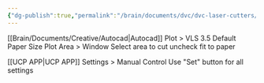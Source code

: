 ```yaml
---
{"dg-publish":true,"permalink":"/brain/documents/dvc/dvc-laser-cutters/"}
---
```




[[Brain/Documents/Creative/Autocad\|Autocad]]
Plot > VLS 3.5
Default Paper Size
Plot Area > Window
Select area to cut
uncheck fit to paper

[[UCP APP\|UCP APP]]
Settings > Manual Control
Use "Set" button for all settings